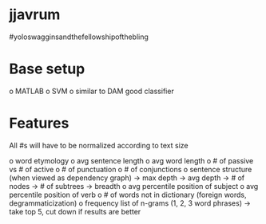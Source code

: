 jjavrum
=======

\#yoloswagginsandthefellowshipofthebling

# Base setup

o MATLAB
o SVM
o similar to DAM good classifier

# Features

All #s will have to be normalized according to text size

o word etymology
o avg sentence length
o avg word length
o # of passive vs # of active
o # of punctuation
o # of conjunctions
o sentence structure (when viewed as dependency graph)
  -> max depth
  -> avg depth
  -> # of nodes
  -> # of subtrees
  -> breadth
o avg percentile position of subject
o avg percentile position of verb
o # of words not in dictionary (foreign words, degrammaticization)
o frequency list of n-grams (1, 2, 3 word phrases)
  -> take top 5, cut down if results are better


